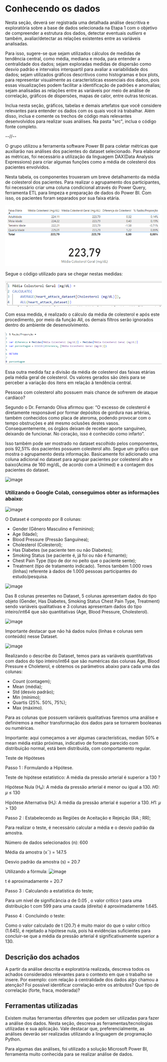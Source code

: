 # Conhecendo os dados

Nesta seção, deverá ser registrada uma detalhada análise descritiva e exploratória sobre a base de dados selecionada na Etapa 1 com o objetivo de compreender a estrutura dos dados, detectar eventuais _outliers_ e também, avaliar/detectar as relações existentes entre as variáveis analisadas.

Para isso, sugere-se que sejam utilizados cálculos de medidas de tendência central, como média, mediana e moda, para entender a centralidade dos dados; sejam exploradas medidas de dispersão como desvio padrão e intervalos interquartil para avaliar a variabilidade dos dados; sejam utilizados gráficos descritivos como histogramas e box plots, para representar visualmente as características essenciais dos dados, pois essas visualizações podem facilitar a identificação de padrões e anomalias; sejam analisadas as relações entre as variáveis por meio de análise de correlação, gráficos de dispersões, mapas de calor, entre outras técnicas. 


Inclua nesta seção, gráficos, tabelas e demais artefatos que você considere relevantes para entender os dados com os quais você irá trabalhar.  Além disso, inclua e comente os trechos de código mais relevantes desenvolvidos para realizar suas análises. Na pasta "src", inclua o código fonte completo.


--//--

O grupo utilizou a ferramenta software Power BI para coletar métricas que auxiliarão nas análises dos pacientes do dataset selecionado. Para elaborar as métricas, foi necessário a utilização da linguagem DAX(Data Analysis Expressions) para criar algumas funções como a média de colesterol dos pacientes envolvidos.

Nesta tabela, os componentes trouxeram um breve detalhamento da média de colesterol dos pacientes. Para realizar o agrupamento dos participantes, foi necessário criar uma coluna condicional através do Power Query, ferramenta ETL para limpeza e preparação de dados do Power BI. Com isso, os pacientes foram separados por sua faixa etária.


![image](/src/images/Colesterol.png)

Segue o código utilizado para se chegar nestas medidas:

![image](/src/images/Colesterol%20Geral.png)

Com essa medida, é realizado o cálculo da média de colesterol e após este procedimento, por meio da função All, os demais filtros serão ignorados dentro do ambiente de desenvolvimento. 


![image](/src/images/Razão%20e%20Proporção.png)

Essa outra medida faz a divisão da média de colesterol das faixas etárias pela média geral de colesterol. Os valores gerados são úteis para se perceber a variação dos itens em relação à tendência central.


Pessoas com colesterol alto possuem mais chance de sofrerem de ataque cardíaco?

Segundo o Dr. Fernando Oliva afirmou que: “O excesso de colesterol é diretamente responsável por formar depósitos de gordura nas artérias, também conhecidos como placa de ateroma, podendo provocar com o tempo obstruções e até mesmo oclusões destes vasos. Consequentemente, os órgãos deixam de receber aporte sanguíneo, deixando de funcionar. No coração, isso é conhecido como infarto”. 

Isso também pode ser mostrado no dataset escolhido pelos componentes, pois 92,51% dos pacientes possuem colesterol alto. Segue um gráfico que mostra o agrupamento desta informação. Basicamente foi adicionado uma coluna adicional no dataset para agrupar pacientes por colesterol alto e baixo(Acima de 160 mg/dL, de acordo com a Unimed) e a contagem dos pacientes do dataset.

![image](/src/images/Pacientes%20por%20%20Nível%20de%20Colesterol.png)

### Utilizando o Google Colab, conseguimos obter as informações abaixo:


![image](https://github.com/user-attachments/assets/057f62bb-73ee-45ba-a983-3000ab840a01)

O Dataset é composto por 8 colunas: 
- Gender (Gênero Masculino e Feminino);
- Age (Idade);
- Blood Pressure (Pressão Sanguínea);
- Cholesterol (Colesterol);
- Has Diabetes (se paciente tem ou não Diabetes);
- Smoking Status (se paciente é, já foi ou não é fumante);
- Chest Pain Type (tipo de dor no peito que o paciente sente);
- Treatment (tipo de tratamento indicado).
Temos também 1.000 rows (linhas) referente à dados de 1.000 pessoas participantes do estudo/pesquisa.


![image](https://github.com/user-attachments/assets/9e21d732-08c7-4cca-8eb7-d6f990d45edf)

Das 8 colunas presentes no Dataset, 5 colunas apresentam dados do tipo objeto (Gender, Has Diabetes, Smoking Status Chest Pain Type, Treatment) sendo variáveis qualitativas e 3 colunas apresentam dados do tipo inteiro/int64 que são quantitativas (Age, Blood Pressure, Cholesterol). 


![image](https://github.com/user-attachments/assets/21f7d0b3-aed6-4dcb-9d47-2205d19f5156)

Importante destacar que não há dados nulos (linhas e colunas sem conteúdo) nesse Dataset. 


![image](https://github.com/user-attachments/assets/1dbfb213-7420-4129-8a40-f0f6f53371f5)

Realizando o describe do Dataset, temos para as variáveis quantitativas com dados do tipo inteiro/int64 que são numéricas das colunas Age, Blood Pressure e Choleterol, e obtemos os parâmetros abaixo para cada uma das colunas:
- Count (contagem);
- Mean (média);
- Std (desvio padrão);
- Min (mínimo);
- Quartis (25%. 50%, 75%);
- Max (máximo).
  
Para as colunas que possuem variáveis qualitativas faremos uma análise e definiremos a melhor transformação dos dados para se tornarem booleanas ou numéricas.

Importante: aqui começamos a ver algumas características, median 50% e mean média estão próximas, indicativo de formato parecido com distribuição normal, está bem distribuída, com comportamento regular.

Teste de Hipóteses

Passo 1 : Formulando a Hipótese. 

Teste de hipótese estatístico: A média da pressão arterial é superior a 130 ?  

Hipótese Nula (H₀): A média da pressão arterial é menor ou igual a 130. 
𝐻0: 𝜇 ≤ 130

Hipótese Alternativa (H₁): A média da pressão arterial é superior a 130. 
𝐻1: 𝜇 > 130

Passo 2 : Estabelecendo as Regiões de Aceitação e Rejeição (RA ; RR);

Para realizar o teste, é necessário calcular a média e o desvio padrão da amostra.

Número de dados selecionados (n): 600 

Média da amostra (xˉ) = 147.5 

Desvio padrão da amostra (s) = 20.7 

Utilizando a fórmula: ![image](https://github.com/user-attachments/assets/9121daea-4abd-4f6b-814d-67c55ad6a60d)

t é aproximadamente = 20.7

Passo 3 : Calculando a estatística do teste;

Para um nível de significância  𝛼 de 0.05 , o valor crítico t para uma distribuição t com 599  para uma cauda (direita) é aproximadamente 1.645.

Passo 4 : Concluindo o teste:

Como o valor calculado de t (20.7) é muito maior do que o valor crítico (1.645), é rejeitado a hipótese nula, pois há evidências suficientes para concluir-se que a média da pressão arterial é significativamente superior a 130.

## Descrição dos achados

A partir da análise descrita e exploratória realizada, descreva todos os achados considerados relevantes para o contexto em que o trabalho se insere. Por exemplo: com relação à centralidade dos dados algo chamou a atenção? Foi possível identificar correlação entre os atributos? Que tipo de correlação (forte, fraca, moderada)? 

## Ferramentas utilizadas

Existem muitas ferramentas diferentes que podem ser utilizadas para fazer a análise dos dados. Nesta seção, descreva as ferramentas/tecnologias utilizadas e sua aplicação. Vale destacar que, preferencialmente, as análises deverão ser realizadas utilizando a linguagem de programação Python.


Para algumas das análises, foi utilizado a solução Microsoft Power BI, ferramenta muito conhecida para se realizar análise de dados.

